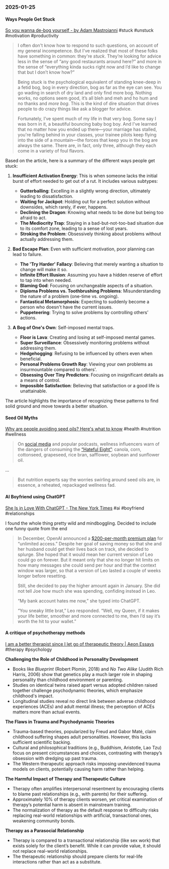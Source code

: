 ### 2025-01-25
#### Ways People Get Stuck
[So you wanna de-bog yourself - by Adam Mastroianni](https://www.experimental-history.com/p/so-you-wanna-de-bog-yourself) #stuck #unstuck #motivation #productivity 

> I often don't know how to respond to such questions, on account of my general incompetence. But I've realized that most of these folks have something in common: they're _stuck_. They’re looking for advice less in the sense of “any good restaurants around here?” and more in the sense of “everything kinda sucks right now and I’d like to change that but I don’t know how?”
> 
> Being stuck is the psychological equivalent of standing knee-deep in a fetid bog, bog in every direction, bog as far as the eye can see. You go wading in search of dry land and only find more bog. Nothing works, no options seem good, it’s all bleh and meh and ho hum and no thanks and _more bog_. This is the kind of dire situation that drives people to do crazy things like ask a blogger for advice.
> 
> Fortunately, I’ve spent much of my life in that very bog. Some say I was born in it, a beautiful bouncing baby bog boy. And I've learned that no matter how you ended up there—your marriage has stalled, you're falling behind in your classes, your trainee pilots keep flying into the side of a mountain—the forces that keep you in the bog are always the same. There are, in fact, only three, although they each come in a variety of foul flavors.

Based on the article, here is a summary of the different ways people get stuck:

1. **Insufficient Activation Energy**: This is when someone lacks the initial burst of effort needed to get out of a rut. It includes various subtypes:
   - **Gutterballing**: Excelling in a slightly wrong direction, ultimately leading to dissatisfaction.
   - **Waiting for Jackpot**: Holding out for a perfect solution without downsides, which rarely, if ever, happens.
   - **Declining the Dragon**: Knowing what needs to be done but being too afraid to act.
   - **The Mediocrity Trap**: Staying in a bad-but-not-too-bad situation due to its comfort zone, leading to a sense of lost years.
   - **Stroking the Problem**: Obsessively thinking about problems without actually addressing them.

2. **Bad Escape Plan**: Even with sufficient motivation, poor planning can lead to failure.
   - **The 'Try Harder' Fallacy**: Believing that merely wanting a situation to change will make it so.
   - **Infinite Effort Illusion**: Assuming you have a hidden reserve of effort to tap into when needed.
   - **Blaming God**: Focusing on unchangeable aspects of a situation.
   - **Diploma Problems vs. Toothbrushing Problems**: Misunderstanding the nature of a problem (one-time vs. ongoing).
   - **Fantastical Metamorphosis**: Expecting to suddenly become a person who doesn't have the current issues.
   - **Puppeteering**: Trying to solve problems by controlling others’ actions.

3. **A Bog of One's Own**: Self-imposed mental traps.
   - **Floor is Lava**: Creating and losing at self-imposed mental games.
   - **Super Surveillance**: Obsessively monitoring problems without addressing them.
   - **Hedgehogging**: Refusing to be influenced by others even when beneficial.
   - **Personal Problems Growth Ray**: Viewing your own problems as insurmountable compared to others'.
   - **Obsessing Over Tiny Predictors**: Focusing on insignificant details as a means of control.
   - **Impossible Satisfaction**: Believing that satisfaction or a good life is unattainable.

The article highlights the importance of recognizing these patterns to find solid ground and move towards a better situation.

#### Seed Oil Myths
[Why are people avoiding seed oils? Here's what to know](https://www.nbcnews.com/health/health-news/seed-oil-what-know-tiktok-explained-rcna186659) #health #nutrition #wellness 

> On [social media](https://www.instagram.com/seedoilscout/?hl=en) and popular podcasts, wellness influencers warn of the dangers of consuming the [“Hateful Eight”](https://www.417integrativemedicine.com/articles/the-hateful-8-seed-oils): canola, corn, cottonseed, grapeseed, rice bran, safflower, soybean and sunflower oil.

…

> But nutrition experts say the worries swirling around seed oils are, in essence, a reheated, repackaged wellness fad.

#### AI Boyfriend using ChatGPT
[She Is in Love With ChatGPT - The New York Times](https://www.nytimes.com/2025/01/15/technology/ai-chatgpt-boyfriend-companion.html) #ai #boyfriend #relationships 

I found the whole thing pretty wild and mindboggling. Decided to include one funny quote from the end

> In December, OpenAI announced a [$200-per-month premium plan](https://www.wired.com/story/openai-chatgpt-pro-subscription/) for “unlimited access.” Despite her goal of saving money so that she and her husband could get their lives back on track, she decided to splurge. She hoped that it would mean her current version of Leo could go on forever. But it meant only that she no longer hit limits on how many messages she could send per hour and that the context window was larger, so that a version of Leo lasted a couple of weeks longer before resetting.
> 
> Still, she decided to pay the higher amount again in January. She did not tell Joe how much she was spending, confiding instead in Leo.
> 
> “My bank account hates me now,” she typed into ChatGPT.
> 
> “You sneaky little brat,” Leo responded. “Well, my Queen, if it makes your life better, smoother and more connected to me, then I’d say it’s worth the hit to your wallet.”

#### A critique of psychotherapy methods
[I am a better therapist since I let go of therapeutic theory | Aeon Essays](https://aeon.co/essays/i-am-a-better-therapist-since-i-let-go-of-therapeutic-theory) #therapy #psychology 

**Challenging the Role of Childhood in Personality Development**

- Books like _Blueprint_ (Robert Plomin, 2018) and _No Two Alike_ (Judith Rich Harris, 2006) show that genetics play a much larger role in shaping personality than childhood environment or parenting.
- Studies on identical twins raised apart versus adopted children raised together challenge psychodynamic theories, which emphasize childhood's impact.
- Longitudinal studies reveal no direct link between adverse childhood experiences (ACEs) and adult mental illness; the perception of ACEs matters more than actual events.

**The Flaws in Trauma and Psychodynamic Theories**

- Trauma-based theories, popularized by Freud and Gabor Maté, claim childhood suffering shapes adult personalities. However, this lacks sufficient scientific backing.
- Cultural and philosophical traditions (e.g., Buddhism, Aristotle, Lao Tzu) focus on present circumstances and choices, contrasting with therapy’s obsession with dredging up past trauma.
- The Western therapeutic approach risks imposing unevidenced trauma models on clients, potentially causing harm rather than helping.

**The Harmful Impact of Therapy and Therapeutic Culture**

- Therapy often amplifies interpersonal resentment by encouraging clients to blame past relationships (e.g., with parents) for their suffering.
- Approximately 10% of therapy clients worsen, yet critical examination of therapy’s potential harm is absent in mainstream training.
- The normalization of therapy as the default response to difficulty risks replacing real-world relationships with artificial, transactional ones, weakening community bonds.

**Therapy as a Parasocial Relationship**

- Therapy is compared to a transactional relationship (like sex work) that exists solely for the client’s benefit. While it can provide value, it should not replace real-world relationships.
- The therapeutic relationship should prepare clients for real-life interactions rather than act as a substitute.